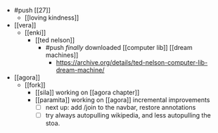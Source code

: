 - #push [[27]]
  - [[loving kindness]]
- [[vera]]
  - [[enki]]
    - [[ted nelson]]
      - #push *finally* downloaded [[computer lib]] [[dream machines]]
        - https://archive.org/details/ted-nelson-computer-lib-dream-machine/
- [[agora]]
  - [[fork]]
    - [[sila]] working on [[agora chapter]]
    - [[paramita]] working on [[agora]] incremental improvements
      - [ ] next up: add /join to the navbar, restore annotations
      - [ ] try always autopulling wikipedia, and less autopulling the stoa.
